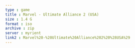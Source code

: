 ```yaml
---
type : game
title : Marvel - Ultimate Alliance 2 (USA)
size : 1.4 G
format : iso
archive : zip
server : myrient
link2 : Marvel%20-%20Ultimate%20Alliance%202%20%28USA%29
---
```

